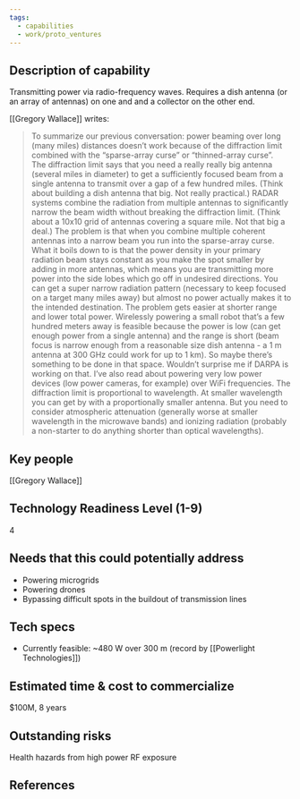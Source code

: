 ```yaml
---
tags:
  - capabilities
  - work/proto_ventures
---
```


## Description of capability
Transmitting power via radio-frequency waves. Requires a dish antenna (or an array of antennas) on one and and a collector on the other end.

[[Gregory Wallace]] writes:
>To summarize our previous conversation: power beaming over long (many miles) distances doesn’t work because of the diffraction limit combined with the “sparse-array curse” or “thinned-array curse”.  
>The diffraction limit says that you need a really really big antenna (several miles in diameter) to get a sufficiently focused beam from a single antenna to transmit over a gap of a few hundred miles.  (Think about building a dish antenna that big.  Not really practical.)
>RADAR systems combine the radiation from multiple antennas to significantly narrow the beam width without breaking the diffraction limit.  (Think about a 10x10 grid of antennas covering a square mile.  Not that big a deal.)  The problem is that when you combine multiple coherent antennas into a narrow beam you run into the sparse-array curse.  What it boils down to is that the power density in your primary radiation beam stays constant as you make the spot smaller by adding in more antennas, which means you are transmitting more power into the side lobes which go off in undesired directions.  You can get a super narrow radiation pattern (necessary to keep focused on a target many miles away) but almost no power actually makes it to the intended destination. 
>The problem gets easier at shorter range and lower total power.  Wirelessly powering a small robot that’s a few hundred meters away is feasible because the power is low (can get enough power from a single antenna) and the range is short (beam focus is narrow enough from a reasonable size dish antenna - a 1 m antenna at 300 GHz could work for up to 1 km).  So maybe there’s something to be done in that space.  Wouldn’t surprise me if DARPA is working on that.  I’ve also read about powering very low power devices (low power cameras, for example) over WiFi frequencies. 
>The diffraction limit is proportional to wavelength.  At smaller wavelength you can get by with a proportionally smaller antenna.  But you need to consider atmospheric attenuation (generally worse at smaller wavelength in the microwave bands) and ionizing radiation (probably a non-starter to do anything shorter than optical wavelengths).

## Key people
[[Gregory Wallace]]

## Technology Readiness Level (1-9)
4

## Needs that this could potentially address
- Powering microgrids
- Powering drones
- Bypassing difficult spots in the buildout of transmission lines 

## Tech specs
- Currently feasible: ~480 W over 300 m (record by [[Powerlight Technologies]])

## Estimated time & cost to commercialize
$100M, 8 years

## Outstanding risks
Health hazards from high power RF exposure

## References